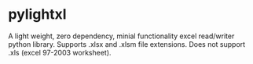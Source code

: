 # pylightxl
A light weight, zero dependency, minial functionality excel read/writer python library. 
Supports .xlsx and .xlsm file extensions. Does not support .xls (excel 97-2003 worksheet).
